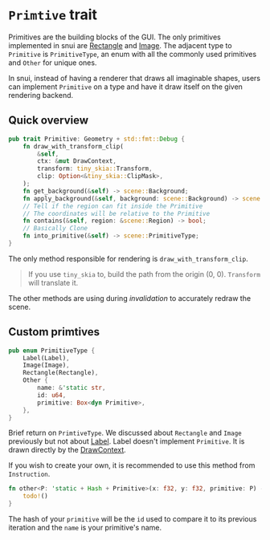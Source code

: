 # `Primtive` trait

Primitives are the building blocks of the GUI. The only primitives implemented in snui are [Rectangle]() and [Image](). The adjacent type to `Primitive` is `PrimitiveType`, an enum with all the commonly used primitives and `Other` for unique ones.

In snui, instead of having a renderer that draws all imaginable shapes, users can implement `Primitive` on a type and have it draw itself on the given rendering backend.

## Quick overview

```rust
pub trait Primitive: Geometry + std::fmt::Debug {
    fn draw_with_transform_clip(
        &self,
        ctx: &mut DrawContext,
        transform: tiny_skia::Transform,
        clip: Option<&tiny_skia::ClipMask>,
    );
    fn get_background(&self) -> scene::Background;
    fn apply_background(&self, background: scene::Background) -> scene::PrimitiveType;
    // Tell if the region can fit inside the Primitive
    // The coordinates will be relative to the Primitive
    fn contains(&self, region: &scene::Region) -> bool;
    // Basically Clone
    fn into_primitive(&self) -> scene::PrimitiveType;
}

```

The only method responsible for rendering is `draw_with_transform_clip`.

> If you use `tiny_skia` to, build the path from the origin (0, 0). `Transform` will translate it.

The other methods are using during _invalidation_ to accurately redraw the scene.

## Custom primtives

```rust
pub enum PrimitiveType {
    Label(Label),
    Image(Image),
    Rectangle(Rectangle),
    Other {
        name: &'static str,
        id: u64,
        primitive: Box<dyn Primitive>,
    },
}
```

Brief return on `PrimtiveType`. We discussed about `Rectangle` and `Image` previously but not about [Label](). Label doesn't implement `Primitive`. It is drawn directly by the [DrawContext]().

If you wish to create your own, it is recommended to use this method from `Instruction`.

```rust
fn other<P: 'static + Hash + Primitive>(x: f32, y: f32, primitive: P) -> Instruction {
	todo!()
}
```

The hash of your `primitive` will be the `id` used to compare it to its previous iteration and the `name` is your primitive's name.
